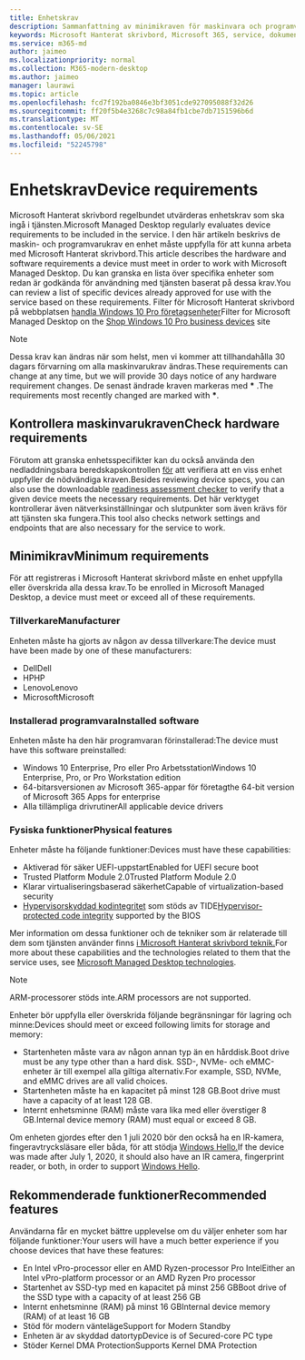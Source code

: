 ```yaml
---
title: Enhetskrav
description: Sammanfattning av minimikraven för maskinvara och programvara för enheter som ska fungera Microsoft Hanterat skrivbord
keywords: Microsoft Hanterat skrivbord, Microsoft 365, service, dokumentation
ms.service: m365-md
author: jaimeo
ms.localizationpriority: normal
ms.collection: M365-modern-desktop
ms.author: jaimeo
manager: laurawi
ms.topic: article
ms.openlocfilehash: fcd7f192ba0846e3bf3051cde927095088f32d26
ms.sourcegitcommit: ff20f5b4e3268c7c98a84fb1cbe7db7151596b6d
ms.translationtype: MT
ms.contentlocale: sv-SE
ms.lasthandoff: 05/06/2021
ms.locfileid: "52245798"
---
```

# <a name="device-requirements"></a><span data-ttu-id="a0630-104">Enhetskrav</span><span class="sxs-lookup"><span data-stu-id="a0630-104">Device requirements</span></span>

<span data-ttu-id="a0630-105">Microsoft Hanterat skrivbord regelbundet utvärderas enhetskrav som ska ingå i tjänsten.</span><span class="sxs-lookup"><span data-stu-id="a0630-105">Microsoft Managed Desktop regularly evaluates device requirements to be included in the service.</span></span> <span data-ttu-id="a0630-106">I den här artikeln beskrivs de maskin- och programvarukrav en enhet måste uppfylla för att kunna arbeta med Microsoft Hanterat skrivbord.</span><span class="sxs-lookup"><span data-stu-id="a0630-106">This article describes the hardware and software requirements a device must meet in order to work with Microsoft Managed Desktop.</span></span> <span data-ttu-id="a0630-107">Du kan granska en lista över specifika enheter som redan är godkända för användning med tjänsten baserat på dessa krav.</span><span class="sxs-lookup"><span data-stu-id="a0630-107">You can review a list of specific devices already approved for use with the service based on these requirements.</span></span> <span data-ttu-id="a0630-108">Filter för Microsoft Hanterat skrivbord på webbplatsen [handla Windows 10 Pro företagsenheter](https://www.microsoft.com/windowsforbusiness/view-all-devices)</span><span class="sxs-lookup"><span data-stu-id="a0630-108">Filter for Microsoft Managed Desktop on the [Shop Windows 10 Pro business devices](https://www.microsoft.com/windowsforbusiness/view-all-devices) site</span></span>

> [!NOTE]
> <span data-ttu-id="a0630-109">Dessa krav kan ändras när som helst, men vi kommer att tillhandahålla 30 dagars förvarning om alla maskinvarukrav ändras.</span><span class="sxs-lookup"><span data-stu-id="a0630-109">These requirements can change at any time, but we will provide 30 days notice of any hardware requirement changes.</span></span> <span data-ttu-id="a0630-110">De senast ändrade kraven markeras med **\*** .</span><span class="sxs-lookup"><span data-stu-id="a0630-110">The requirements most recently changed are marked with **\***.</span></span> 

## <a name="check-hardware-requirements"></a><span data-ttu-id="a0630-111">Kontrollera maskinvarukraven</span><span class="sxs-lookup"><span data-stu-id="a0630-111">Check hardware requirements</span></span>

<span data-ttu-id="a0630-112">Förutom att granska enhetsspecifikter kan du också använda den nedladdningsbara beredskapskontrollen [för](../get-ready/readiness-assessment-downloadable.md) att verifiera att en viss enhet uppfyller de nödvändiga kraven.</span><span class="sxs-lookup"><span data-stu-id="a0630-112">Besides reviewing device specs, you can also use the downloadable [readiness assessment checker](../get-ready/readiness-assessment-downloadable.md) to verify that a given device meets the necessary requirements.</span></span> <span data-ttu-id="a0630-113">Det här verktyget kontrollerar även nätverksinställningar och slutpunkter som även krävs för att tjänsten ska fungera.</span><span class="sxs-lookup"><span data-stu-id="a0630-113">This tool also checks network settings and endpoints that are also necessary for the service to work.</span></span>

## <a name="minimum-requirements"></a><span data-ttu-id="a0630-114">Minimikrav</span><span class="sxs-lookup"><span data-stu-id="a0630-114">Minimum requirements</span></span>

<span data-ttu-id="a0630-115">För att registreras i Microsoft Hanterat skrivbord måste en enhet uppfylla eller överskrida alla dessa krav.</span><span class="sxs-lookup"><span data-stu-id="a0630-115">To be enrolled in Microsoft Managed Desktop, a device must meet or exceed all of these requirements.</span></span>

### <a name="manufacturer"></a><span data-ttu-id="a0630-116">Tillverkare</span><span class="sxs-lookup"><span data-stu-id="a0630-116">Manufacturer</span></span>

<span data-ttu-id="a0630-117">Enheten måste ha gjorts av någon av dessa tillverkare:</span><span class="sxs-lookup"><span data-stu-id="a0630-117">The device must have been made by one of these manufacturers:</span></span>

- <span data-ttu-id="a0630-118">Dell</span><span class="sxs-lookup"><span data-stu-id="a0630-118">Dell</span></span>
- <span data-ttu-id="a0630-119">HP</span><span class="sxs-lookup"><span data-stu-id="a0630-119">HP</span></span>
- <span data-ttu-id="a0630-120">Lenovo</span><span class="sxs-lookup"><span data-stu-id="a0630-120">Lenovo</span></span>
- <span data-ttu-id="a0630-121">Microsoft</span><span class="sxs-lookup"><span data-stu-id="a0630-121">Microsoft</span></span>


### <a name="installed-software"></a><span data-ttu-id="a0630-122">Installerad programvara</span><span class="sxs-lookup"><span data-stu-id="a0630-122">Installed software</span></span>

<span data-ttu-id="a0630-123">Enheten måste ha den här programvaran förinstallerad:</span><span class="sxs-lookup"><span data-stu-id="a0630-123">The device must have this software preinstalled:</span></span>

- <span data-ttu-id="a0630-124">Windows 10 Enterprise, Pro eller Pro Arbetsstation</span><span class="sxs-lookup"><span data-stu-id="a0630-124">Windows 10 Enterprise, Pro, or Pro Workstation edition</span></span>
- <span data-ttu-id="a0630-125">64-bitarsversionen av Microsoft 365-appar för företag</span><span class="sxs-lookup"><span data-stu-id="a0630-125">the 64-bit version of Microsoft 365 Apps for enterprise</span></span> 
- <span data-ttu-id="a0630-126">Alla tillämpliga drivrutiner</span><span class="sxs-lookup"><span data-stu-id="a0630-126">All applicable device drivers</span></span>


### <a name="physical-features"></a><span data-ttu-id="a0630-127">Fysiska funktioner</span><span class="sxs-lookup"><span data-stu-id="a0630-127">Physical features</span></span>

<span data-ttu-id="a0630-128">Enheter måste ha följande funktioner:</span><span class="sxs-lookup"><span data-stu-id="a0630-128">Devices must have these capabilities:</span></span>

- <span data-ttu-id="a0630-129">Aktiverad för säker UEFI-uppstart</span><span class="sxs-lookup"><span data-stu-id="a0630-129">Enabled for UEFI secure boot</span></span> 
- <span data-ttu-id="a0630-130">Trusted Platform Module 2.0</span><span class="sxs-lookup"><span data-stu-id="a0630-130">Trusted Platform Module 2.0</span></span> 
- <span data-ttu-id="a0630-131">Klarar virtualiseringsbaserad säkerhet</span><span class="sxs-lookup"><span data-stu-id="a0630-131">Capable of virtualization-based security</span></span> 
- <span data-ttu-id="a0630-132">[Hypervisorskyddad kodintegritet](/windows-hardware/drivers/bringup/device-guard-and-credential-guard) som stöds av TIDE</span><span class="sxs-lookup"><span data-stu-id="a0630-132">[Hypervisor-protected code integrity](/windows-hardware/drivers/bringup/device-guard-and-credential-guard) supported by the BIOS</span></span>

<span data-ttu-id="a0630-133">Mer information om dessa funktioner och de tekniker som är relaterade till dem som tjänsten använder finns [i Microsoft Hanterat skrivbord teknik.](../intro/technologies.md)</span><span class="sxs-lookup"><span data-stu-id="a0630-133">For more about these capabilities and the technologies related to them that the service uses, see [Microsoft Managed Desktop technologies](../intro/technologies.md).</span></span>

> [!NOTE]
> <span data-ttu-id="a0630-134">ARM-processorer stöds inte.</span><span class="sxs-lookup"><span data-stu-id="a0630-134">ARM processors are not supported.</span></span>

<span data-ttu-id="a0630-135">Enheter bör uppfylla eller överskrida följande begränsningar för lagring och minne:</span><span class="sxs-lookup"><span data-stu-id="a0630-135">Devices should meet or exceed following limits for storage and memory:</span></span>

- <span data-ttu-id="a0630-136">Startenheten måste vara av någon annan typ än en hårddisk.</span><span class="sxs-lookup"><span data-stu-id="a0630-136">Boot drive must be any type other than a hard disk.</span></span> <span data-ttu-id="a0630-137">SSD-, NVMe- och eMMC-enheter är till exempel alla giltiga alternativ.</span><span class="sxs-lookup"><span data-stu-id="a0630-137">For example, SSD, NVMe, and eMMC drives are all valid choices.</span></span>
- <span data-ttu-id="a0630-138">Startenheten måste ha en kapacitet på minst 128 GB.</span><span class="sxs-lookup"><span data-stu-id="a0630-138">Boot drive must have a capacity of at least 128 GB.</span></span>
- <span data-ttu-id="a0630-139">Internt enhetsminne (RAM) måste vara lika med eller överstiger 8 GB.</span><span class="sxs-lookup"><span data-stu-id="a0630-139">Internal device memory (RAM) must equal or exceed 8 GB.</span></span>

<span data-ttu-id="a0630-140">Om enheten gjordes efter den 1 juli 2020 bör den också ha en IR-kamera, fingeravtrycksläsare eller båda, för att stödja [Windows Hello.](/windows-hardware/design/device-experiences/windows-hello-enhanced-sign-in-security)</span><span class="sxs-lookup"><span data-stu-id="a0630-140">If the device was made after July 1, 2020, it should also have an IR camera, fingerprint reader, or both, in order to support [Windows Hello](/windows-hardware/design/device-experiences/windows-hello-enhanced-sign-in-security).</span></span>

## <a name="recommended-features"></a><span data-ttu-id="a0630-141">Rekommenderade funktioner</span><span class="sxs-lookup"><span data-stu-id="a0630-141">Recommended features</span></span>

<span data-ttu-id="a0630-142">Användarna får en mycket bättre upplevelse om du väljer enheter som har följande funktioner:</span><span class="sxs-lookup"><span data-stu-id="a0630-142">Your users will have a much better experience if you choose devices that have these features:</span></span>

- <span data-ttu-id="a0630-143">En Intel vPro-processor eller en AMD Ryzen-processor Pro Intel</span><span class="sxs-lookup"><span data-stu-id="a0630-143">Either an Intel vPro-platform processor or an AMD Ryzen Pro processor</span></span>
- <span data-ttu-id="a0630-144">Startenhet av SSD-typ med en kapacitet på minst 256 GB</span><span class="sxs-lookup"><span data-stu-id="a0630-144">Boot drive of the SSD type with a capacity of at least 256 GB</span></span>
- <span data-ttu-id="a0630-145">Internt enhetsminne (RAM) på minst 16 GB</span><span class="sxs-lookup"><span data-stu-id="a0630-145">Internal device memory (RAM) of at least 16 GB</span></span>
- <span data-ttu-id="a0630-146">Stöd för modern vänteläge</span><span class="sxs-lookup"><span data-stu-id="a0630-146">Support for Modern Standby</span></span>
- <span data-ttu-id="a0630-147">Enheten är av skyddad datortyp</span><span class="sxs-lookup"><span data-stu-id="a0630-147">Device is of Secured-core PC type</span></span>
- <span data-ttu-id="a0630-148">Stöder Kernel DMA Protection</span><span class="sxs-lookup"><span data-stu-id="a0630-148">Supports Kernel DMA Protection</span></span>
